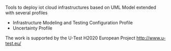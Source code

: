 Tools to deploy iot cloud infrastructures based on UML Model extended with several profiles

- Infrastructure Modeling and Testing Configuration Profile
- Uncertainty Profile

The work is supported by the U-Test H2020 European Project
http://www.u-test.eu/


